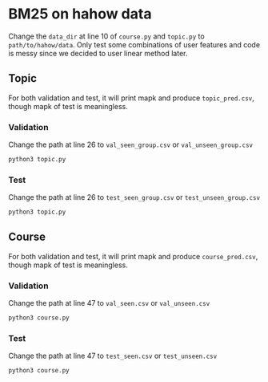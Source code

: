 # BM25 on hahow data
Change the `data_dir` at line 10 of `course.py` and `topic.py` to `path/to/hahow/data`.
Only test some combinations of user features and code is messy since we decided to user linear method later.

## Topic
For both validation and test, it will print mapk and produce `topic_pred.csv`, though mapk of test is meaningless.

### Validation
Change the path at line 26 to `val_seen_group.csv` or `val_unseen_group.csv`
```bash
python3 topic.py
```

### Test
Change the path at line 26 to `test_seen_group.csv` or `test_unseen_group.csv`
```bash
python3 topic.py
```

## Course
For both validation and test, it will print mapk and produce `course_pred.csv`, though mapk of test is meaningless.

### Validation
Change the path at line 47 to `val_seen.csv` or `val_unseen.csv`
```bash
python3 course.py
```

### Test
Change the path at line 47 to `test_seen.csv` or `test_unseen.csv`
```bash
python3 course.py
```